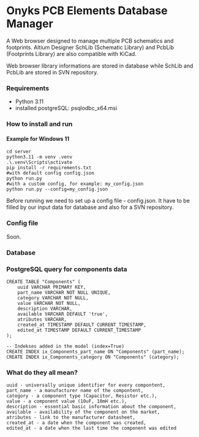 # Onyks PCB Elements Database Manager

A Web browser designed to manage multiple PCB schematics and footprints. 
Altium Designer SchLib (Schematic Library) and PcbLib (Footprints Library) are also compatible with KiCad. 

Web browser library informations are stored in database while SchLib and PcbLib are stored in SVN repository.

### Requirements
- Python 3.11
- installed postgreSQL: psqlodbc_x64.msi

### How to install and run

#### Example for Windows 11
```
cd server
python3.11 -m venv .venv
.\.venv\Scripts\activate
pip install -r requirements.txt
#with default config config.json
python run.py
#with a custom config, for example: my_config.json
python run.py --config=my_config.json
```

Before running we need to set up a config file - config.json. It have to be filled by our input data for database and also for a SVN repository.

### Config file

Soon.

### Database

### PostgreSQL query for components data
```
CREATE TABLE "Components" (
    uuid VARCHAR PRIMARY KEY,
    part_name VARCHAR NOT NULL UNIQUE,
    category VARCHAR NOT NULL,
    value VARCHAR NOT NULL,
    description VARCHAR,
    available VARCHAR DEFAULT 'true',
    atributes VARCHAR,
    created_at TIMESTAMP DEFAULT CURRENT_TIMESTAMP,
    edited_at TIMESTAMP DEFAULT CURRENT_TIMESTAMP
);

-- Indekses added in the model (index=True)
CREATE INDEX ix_Components_part_name ON "Components" (part_name);
CREATE INDEX ix_Components_category ON "Components" (category);
```

### What do they all mean?
```
uuid - universally unique identifier for every compontent,
part_name - a manufacturer name of the compontent,
category - a component type (Capacitor, Resistor etc.),
value - a component value (10uF, 10mH etc.),
description - essential basic information about the component,
available - availability of the component on the market,
atributes - link to the manufacturer datasheet,
created_at - a date when the component was created,
edited_at - a date when the last time the component was edited
```